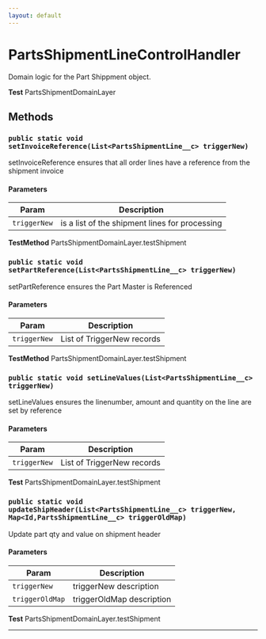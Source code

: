 ```yaml
---
layout: default
---
```

# PartsShipmentLineControlHandler

Domain logic for the Part Shippment object.


**Test** PartsShipmentDomainLayer

## Methods
### `public static void setInvoiceReference(List<PartsShipmentLine__c> triggerNew)`

setInvoiceReference ensures that all order lines have a reference from the shipment invoice

#### Parameters

|Param|Description|
|---|---|
|`triggerNew`|is a list of the shipment lines for processing|


**TestMethod** PartsShipmentDomainLayer.testShipment

### `public static void setPartReference(List<PartsShipmentLine__c> triggerNew)`

setPartReference ensures the Part Master is Referenced

#### Parameters

|Param|Description|
|---|---|
|`triggerNew`|List of TriggerNew records|


**TestMethod** PartsShipmentDomainLayer.testShipment

### `public static void setLineValues(List<PartsShipmentLine__c> triggerNew)`

setLineValues ensures the linenumber, amount and quantity on the line are set by reference

#### Parameters

|Param|Description|
|---|---|
|`triggerNew`|List of TriggerNew records|


**Test** PartsShipmentDomainLayer.testShipment

### `public static void updateShipHeader(List<PartsShipmentLine__c> triggerNew, Map<Id,PartsShipmentLine__c> triggerOldMap)`

Update part qty and value on shipment header

#### Parameters

|Param|Description|
|---|---|
|`triggerNew`|triggerNew description|
|`triggerOldMap`|triggerOldMap description|


**Test** PartsShipmentDomainLayer.testShipment

---
